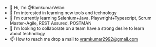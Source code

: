 - 👋 Hi, I’m @RamkumarVelan
- 👀 I’m interested in learning new tools and technology
- 🌱 I’m currently learning Selenium+Java, Playwright+Typescript, Scrum Master+Agile, REST Assured, POSTMAN
- 💞️ I’m looking to collaborate on a team have a strong desire to learn about technology
- 📫 How to reach me drop a mail to vramkumar2992@gmail.com

<!---
RamkumarVelan/RamkumarVelan is a ✨ special ✨ repository because its `README.md` (this file) appears on your GitHub profile.
You can click the Preview link to take a look at your changes.
--->
